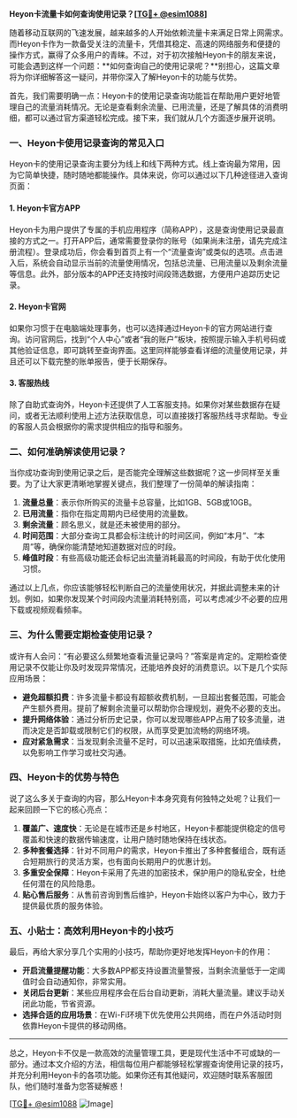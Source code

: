 **Heyon卡流量卡如何查询使用记录？[[TG💪+ @esim1088](https://t.me/s/esim1088)]**

随着移动互联网的飞速发展，越来越多的人开始依赖流量卡来满足日常上网需求。而Heyon卡作为一款备受关注的流量卡，凭借其稳定、高速的网络服务和便捷的操作方式，赢得了众多用户的青睐。不过，对于初次接触Heyon卡的朋友来说，可能会遇到这样一个问题：**如何查询自己的使用记录呢？**别担心，这篇文章将为你详细解答这一疑问，并带你深入了解Heyon卡的功能与优势。

首先，我们需要明确一点：Heyon卡的使用记录查询功能旨在帮助用户更好地管理自己的流量消耗情况。无论是查看剩余流量、已用流量，还是了解具体的消费明细，都可以通过官方渠道轻松完成。接下来，我们就从几个方面逐步展开说明。

### **一、Heyon卡使用记录查询的常见入口**

Heyon卡的使用记录查询主要分为线上和线下两种方式。线上查询最为常用，因为它简单快捷，随时随地都能操作。具体来说，你可以通过以下几种途径进入查询页面：

#### **1. Heyon卡官方APP**
Heyon卡为用户提供了专属的手机应用程序（简称APP），这是查询使用记录最直接的方式之一。打开APP后，通常需要登录你的账号（如果尚未注册，请先完成注册流程）。登录成功后，你会看到首页上有一个“流量查询”或类似的选项。点击进入后，系统会自动显示当前的流量使用情况，包括总流量、已用流量以及剩余流量等信息。此外，部分版本的APP还支持按时间段筛选数据，方便用户追踪历史记录。

#### **2. Heyon卡官网**
如果你习惯于在电脑端处理事务，也可以选择通过Heyon卡的官方网站进行查询。访问官网后，找到“个人中心”或者“我的账户”板块，按照提示输入手机号码或其他验证信息，即可跳转至查询界面。这里同样能够查看详细的流量使用记录，并且还可以下载完整的账单报告，便于长期保存。

#### **3. 客服热线**
除了自助式查询外，Heyon卡还提供了人工客服支持。如果你对某些数据存在疑问，或者无法顺利使用上述方法获取信息，可以直接拨打客服热线寻求帮助。专业的客服人员会根据你的需求提供相应的指导和服务。

### **二、如何准确解读使用记录？**

当你成功查询到使用记录之后，是否能完全理解这些数据呢？这一步同样至关重要。为了让大家更清晰地掌握关键点，我们整理了一份简单的解读指南：

1. **流量总量**：表示你所购买的流量卡总容量，比如1GB、5GB或10GB。
2. **已用流量**：指你在指定周期内已经使用的流量数。
3. **剩余流量**：顾名思义，就是还未被使用的部分。
4. **时间范围**：大部分查询工具都会标注统计的时间区间，例如“本月”、“本周”等，确保你能清楚地知道数据对应的时段。
5. **峰值时段**：有些高级功能还会标记出流量消耗最高的时间段，有助于优化使用习惯。

通过以上几点，你应该能够轻松判断自己的流量使用状况，并据此调整未来的计划。例如，如果你发现某个时间段内流量消耗特别高，可以考虑减少不必要的应用下载或视频观看频率。

### **三、为什么需要定期检查使用记录？**

或许有人会问：“有必要这么频繁地查看流量记录吗？”答案是肯定的。定期检查使用记录不仅能让你及时发现异常情况，还能培养良好的消费意识。以下是几个实际应用场景：

- **避免超额扣费**：许多流量卡都设有超额收费机制，一旦超出套餐范围，可能会产生额外费用。提前了解剩余流量可以帮助你合理规划，避免不必要的支出。
- **提升网络体验**：通过分析历史记录，你可以发现哪些APP占用了较多流量，进而决定是否卸载或限制它们的权限，从而享受更加流畅的网络环境。
- **应对紧急需求**：当发现剩余流量不足时，可以迅速采取措施，比如充值续费，以免影响工作学习或社交沟通。

### **四、Heyon卡的优势与特色**

说了这么多关于查询的内容，那么Heyon卡本身究竟有何独特之处呢？让我们一起来回顾一下它的核心亮点：

1. **覆盖广、速度快**：无论是在城市还是乡村地区，Heyon卡都能提供稳定的信号覆盖和快速的数据传输速度，让用户随时随地保持在线状态。
2. **多种套餐选择**：针对不同用户的需求，Heyon卡推出了多种套餐组合，既有适合短期旅行的灵活方案，也有面向长期用户的优惠计划。
3. **多重安全保障**：Heyon卡采用了先进的加密技术，保护用户的隐私安全，杜绝任何潜在的风险隐患。
4. **贴心售后服务**：从售前咨询到售后维护，Heyon卡始终以客户为中心，致力于提供最优质的服务体验。

### **五、小贴士：高效利用Heyon卡的小技巧**

最后，再给大家分享几个实用的小技巧，帮助你更好地发挥Heyon卡的作用：

- **开启流量提醒功能**：大多数APP都支持设置流量警报，当剩余流量低于一定阈值时会自动通知你，非常实用。
- **关闭后台更新**：某些应用程序会在后台自动更新，消耗大量流量。建议手动关闭此功能，节省资源。
- **选择合适的应用场景**：在Wi-Fi环境下优先使用公共网络，而在户外活动时则依靠Heyon卡提供的移动网络。

---

总之，Heyon卡不仅是一款高效的流量管理工具，更是现代生活中不可或缺的一部分。通过本文介绍的方法，相信每位用户都能够轻松掌握查询使用记录的技巧，并充分利用Heyon卡的各项功能。如果你还有其他疑问，欢迎随时联系客服团队，他们随时准备为您答疑解惑！

[[TG💪+ @esim1088](https://t.me/s/esim1088) ![Image](https://i.postimg.cc/4NQfJmqS/Snipaste-2025-05-13-00-14-12.png)]